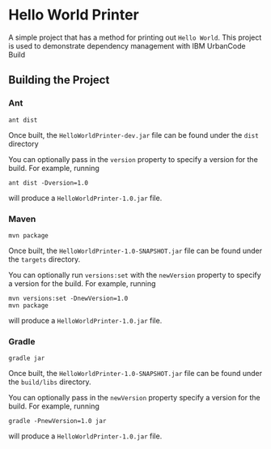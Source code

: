 # Hello World Printer
A simple project that has a method for printing out `Hello World`. This project is used to demonstrate dependency management with IBM UrbanCode Build

## Building the Project
### Ant
```
ant dist
```

Once built, the `HelloWorldPrinter-dev.jar` file can be found under the `dist` directory

You can optionally pass in the `version` property to specify a version for the build. For example, running
```
ant dist -Dversion=1.0
```
will produce a `HelloWorldPrinter-1.0.jar` file.

### Maven
```
mvn package
```

Once built, the `HelloWorldPrinter-1.0-SNAPSHOT.jar` file can be found under the `targets` directory.

You can optionally run `versions:set` with the `newVersion` property to specify a version for the build. For example, running
```
mvn versions:set -DnewVersion=1.0
mvn package
```
will produce a `HelloWorldPrinter-1.0.jar` file.

### Gradle
```
gradle jar
```

Once built, the `HelloWorldPrinter-1.0-SNAPSHOT.jar` file can be found under the `build/libs` directory.

You can optionally pass in the `newVersion` property specify a version for the build. For example, running
```
gradle -PnewVersion=1.0 jar
```
will produce a `HelloWorldPrinter-1.0.jar` file.
